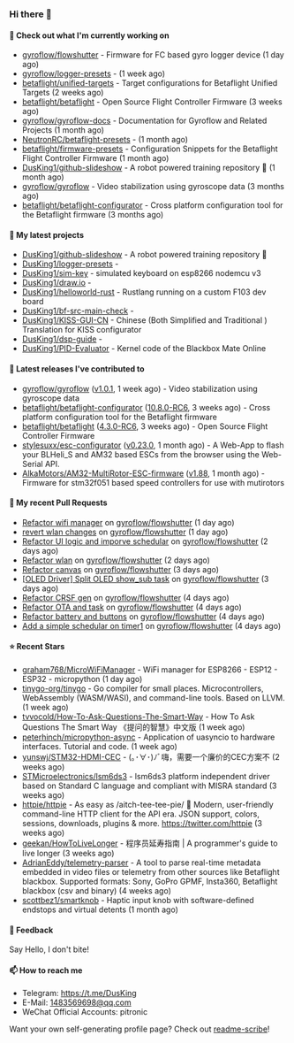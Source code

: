 ### Hi there 👋

#### 👷 Check out what I'm currently working on

- [gyroflow/flowshutter](https://github.com/gyroflow/flowshutter) - Firmware for FC based gyro logger device (1 day ago)
- [gyroflow/logger-presets](https://github.com/gyroflow/logger-presets) -  (1 week ago)
- [betaflight/unified-targets](https://github.com/betaflight/unified-targets) - Target configurations for Betaflight Unified Targets (2 weeks ago)
- [betaflight/betaflight](https://github.com/betaflight/betaflight) - Open Source Flight Controller Firmware (3 weeks ago)
- [gyroflow/gyroflow-docs](https://github.com/gyroflow/gyroflow-docs) - Documentation for Gyroflow and Related Projects (1 month ago)
- [NeutronRC/betaflight-presets](https://github.com/NeutronRC/betaflight-presets) -  (1 month ago)
- [betaflight/firmware-presets](https://github.com/betaflight/firmware-presets) - Configuration Snippets for the Betaflight Flight Controller Firmware (1 month ago)
- [DusKing1/github-slideshow](https://github.com/DusKing1/github-slideshow) - A robot powered training repository :robot: (1 month ago)
- [gyroflow/gyroflow](https://github.com/gyroflow/gyroflow) - Video stabilization using gyroscope data (3 months ago)
- [betaflight/betaflight-configurator](https://github.com/betaflight/betaflight-configurator) - Cross platform configuration tool for the Betaflight firmware (3 months ago)

#### 🌱 My latest projects

- [DusKing1/github-slideshow](https://github.com/DusKing1/github-slideshow) - A robot powered training repository :robot:
- [DusKing1/logger-presets](https://github.com/DusKing1/logger-presets) - 
- [DusKing1/sim-key](https://github.com/DusKing1/sim-key) - simulated keyboard on esp8266 nodemcu v3
- [DusKing1/draw.io](https://github.com/DusKing1/draw.io) - 
- [DusKing1/helloworld-rust](https://github.com/DusKing1/helloworld-rust) - Rustlang running on a custom F103 dev board
- [DusKing1/bf-src-main-check](https://github.com/DusKing1/bf-src-main-check) - 
- [DusKing1/KISS-GUI-CN](https://github.com/DusKing1/KISS-GUI-CN) - Chinese (Both Simplified and Traditional ) Translation for KISS configurator
- [DusKing1/dsp-guide](https://github.com/DusKing1/dsp-guide) - 
- [DusKing1/PID-Evaluator](https://github.com/DusKing1/PID-Evaluator) - Kernel code of the Blackbox Mate Online

#### 🔭 Latest releases I've contributed to

- [gyroflow/gyroflow](https://github.com/gyroflow/gyroflow) ([v1.0.1](https://github.com/gyroflow/gyroflow/releases/tag/v1.0.1), 1 week ago) - Video stabilization using gyroscope data
- [betaflight/betaflight-configurator](https://github.com/betaflight/betaflight-configurator) ([10.8.0-RC6](https://github.com/betaflight/betaflight-configurator/releases/tag/10.8.0-RC6), 3 weeks ago) - Cross platform configuration tool for the Betaflight firmware
- [betaflight/betaflight](https://github.com/betaflight/betaflight) ([4.3.0-RC6](https://github.com/betaflight/betaflight/releases/tag/4.3.0-RC6), 3 weeks ago) - Open Source Flight Controller Firmware
- [stylesuxx/esc-configurator](https://github.com/stylesuxx/esc-configurator) ([v0.23.0](https://github.com/stylesuxx/esc-configurator/releases/tag/v0.23.0), 1 month ago) - A Web-App to flash your BLHeli_S and AM32 based ESCs from the browser using the Web-Serial API.
- [AlkaMotors/AM32-MultiRotor-ESC-firmware](https://github.com/AlkaMotors/AM32-MultiRotor-ESC-firmware) ([v1.88](https://github.com/AlkaMotors/AM32-MultiRotor-ESC-firmware/releases/tag/v1.88), 1 month ago) - Firmware for stm32f051 based speed controllers for use with mutirotors

#### 🔨 My recent Pull Requests

- [Refactor wifi manager](https://github.com/gyroflow/flowshutter/pull/127) on [gyroflow/flowshutter](https://github.com/gyroflow/flowshutter) (1 day ago)
- [revert wlan changes](https://github.com/gyroflow/flowshutter/pull/126) on [gyroflow/flowshutter](https://github.com/gyroflow/flowshutter) (1 day ago)
- [Refactor UI logic and imporve schedular](https://github.com/gyroflow/flowshutter/pull/125) on [gyroflow/flowshutter](https://github.com/gyroflow/flowshutter) (2 days ago)
- [Refactor wlan](https://github.com/gyroflow/flowshutter/pull/124) on [gyroflow/flowshutter](https://github.com/gyroflow/flowshutter) (2 days ago)
- [Refactor canvas](https://github.com/gyroflow/flowshutter/pull/123) on [gyroflow/flowshutter](https://github.com/gyroflow/flowshutter) (3 days ago)
- [[OLED Driver] Split OLED show_sub task](https://github.com/gyroflow/flowshutter/pull/122) on [gyroflow/flowshutter](https://github.com/gyroflow/flowshutter) (3 days ago)
- [Refactor CRSF gen](https://github.com/gyroflow/flowshutter/pull/121) on [gyroflow/flowshutter](https://github.com/gyroflow/flowshutter) (4 days ago)
- [Refactor OTA and task](https://github.com/gyroflow/flowshutter/pull/120) on [gyroflow/flowshutter](https://github.com/gyroflow/flowshutter) (4 days ago)
- [Refactor battery and buttons](https://github.com/gyroflow/flowshutter/pull/119) on [gyroflow/flowshutter](https://github.com/gyroflow/flowshutter) (4 days ago)
- [Add a simple schedular on timer1](https://github.com/gyroflow/flowshutter/pull/118) on [gyroflow/flowshutter](https://github.com/gyroflow/flowshutter) (4 days ago)

#### ⭐ Recent Stars

- [graham768/MicroWiFiManager](https://github.com/graham768/MicroWiFiManager) - WiFi manager for ESP8266 - ESP12 - ESP32 - micropython  (1 day ago)
- [tinygo-org/tinygo](https://github.com/tinygo-org/tinygo) - Go compiler for small places. Microcontrollers, WebAssembly (WASM/WASI), and command-line tools. Based on LLVM. (1 week ago)
- [tvvocold/How-To-Ask-Questions-The-Smart-Way](https://github.com/tvvocold/How-To-Ask-Questions-The-Smart-Way) - How To Ask Questions The Smart Way 《提问的智慧》中文版 (1 week ago)
- [peterhinch/micropython-async](https://github.com/peterhinch/micropython-async) - Application of uasyncio to hardware interfaces. Tutorial and code. (1 week ago)
- [yunswj/STM32-HDMI-CEC](https://github.com/yunswj/STM32-HDMI-CEC) - (｡･∀･)ﾉﾞ嗨，需要一个廉价的CEC方案不 (2 weeks ago)
- [STMicroelectronics/lsm6ds3](https://github.com/STMicroelectronics/lsm6ds3) - lsm6ds3 platform independent driver based on Standard C language and compliant with MISRA standard (3 weeks ago)
- [httpie/httpie](https://github.com/httpie/httpie) - As easy as /aitch-tee-tee-pie/ 🥧 Modern, user-friendly command-line HTTP client for the API era. JSON support, colors, sessions, downloads, plugins &amp; more. https://twitter.com/httpie (3 weeks ago)
- [geekan/HowToLiveLonger](https://github.com/geekan/HowToLiveLonger) - 程序员延寿指南 | A programmer&#39;s guide to live longer (3 weeks ago)
- [AdrianEddy/telemetry-parser](https://github.com/AdrianEddy/telemetry-parser) - A tool to parse real-time metadata embedded in video files or telemetry from other sources like Betaflight blackbox. Supported formats: Sony, GoPro GPMF, Insta360, Betaflight blackbox (csv and binary) (4 weeks ago)
- [scottbez1/smartknob](https://github.com/scottbez1/smartknob) - Haptic input knob with software-defined endstops and virtual detents (1 month ago)

#### 💬 Feedback

Say Hello, I don't bite!

#### 📫 How to reach me

- Telegram: https://t.me/DusKing
- E-Mail: 1483569698@qq.com
- WeChat Official Accounts: pitronic

Want your own self-generating profile page? Check out [readme-scribe](https://github.com/muesli/readme-scribe)!
